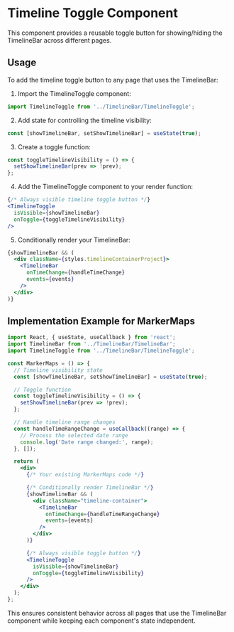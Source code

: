 # Timeline Toggle Component

This component provides a reusable toggle button for showing/hiding the TimelineBar across different pages.

## Usage

To add the timeline toggle button to any page that uses the TimelineBar:

1. Import the TimelineToggle component:

```jsx
import TimelineToggle from '../TimelineBar/TimelineToggle';
```

2. Add state for controlling the timeline visibility:

```jsx
const [showTimelineBar, setShowTimelineBar] = useState(true);
```

3. Create a toggle function:

```jsx
const toggleTimelineVisibility = () => {
  setShowTimelineBar(prev => !prev);
};
```

4. Add the TimelineToggle component to your render function:

```jsx
{/* Always visible timeline toggle button */}
<TimelineToggle
  isVisible={showTimelineBar}
  onToggle={toggleTimelineVisibility}
/>
```

5. Conditionally render your TimelineBar:

```jsx
{showTimelineBar && (
  <div className={styles.timelineContainerProject}>
    <TimelineBar
      onTimeChange={handleTimeChange}
      events={events}
    />
  </div>
)}
```

## Implementation Example for MarkerMaps

```jsx
import React, { useState, useCallback } from 'react';
import TimelineBar from '../TimelineBar/TimelineBar';
import TimelineToggle from '../TimelineBar/TimelineToggle';

const MarkerMaps = () => {
  // Timeline visibility state
  const [showTimelineBar, setShowTimelineBar] = useState(true);

  // Toggle function
  const toggleTimelineVisibility = () => {
    setShowTimelineBar(prev => !prev);
  };

  // Handle timeline range changes
  const handleTimeRangeChange = useCallback((range) => {
    // Process the selected date range
    console.log('Date range changed:', range);
  }, []);

  return (
    <div>
      {/* Your existing MarkerMaps code */}

      {/* Conditionally render TimelineBar */}
      {showTimelineBar && (
        <div className="timeline-container">
          <TimelineBar
            onTimeChange={handleTimeRangeChange}
            events={events}
          />
        </div>
      )}

      {/* Always visible toggle button */}
      <TimelineToggle
        isVisible={showTimelineBar}
        onToggle={toggleTimelineVisibility}
      />
    </div>
  );
};
```

This ensures consistent behavior across all pages that use the TimelineBar component while keeping each component's state independent.
